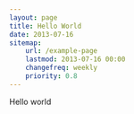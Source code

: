 ```yaml
---
layout: page
title: Hello World
date: 2013-07-16
sitemap:
    url: /example-page
    lastmod: 2013-07-16 00:00
    changefreq: weekly
    priority: 0.8
---
```


Hello world